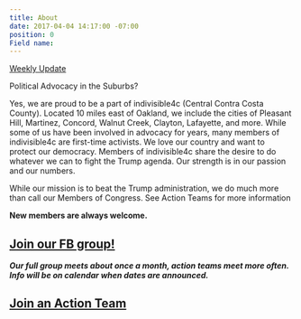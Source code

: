 ```yaml
---
title: About
date: 2017-04-04 14:17:00 -07:00
position: 0
Field name: 
---
```


[Weekly Update](https://m.facebook.com/notes/indivisible-central-contra-costa-county/weekly-update-and-calls-to-action-57/839103539562264/)

Political Advocacy in the Suburbs?

Yes, we are proud to be a part of indivisible4c (Central Contra Costa County). Located 10 miles east of Oakland, we include the cities of Pleasant Hill, Martinez, Concord, Walnut Creek, Clayton, Lafayette, and more. While some of us have been involved in advocacy for years, many members of indivisible4c are first-time activists. We love our country and want to protect our democracy. Members of indivisible4c share the desire to do whatever we can to fight the Trump agenda. Our strength is in our passion and our numbers.

While our mission is to beat the Trump administration, we do much more than call our Members of Congress. See Action Teams for more information

**New members are always welcome.**

## [Join our FB group!](https://www.facebook.com/groups/413800492297720/)

***Our full group meets about once a month, action teams meet more often. Info will be on calendar when dates are announced.***


## [Join an Action Team](https://docs.google.com/forms/d/e/1FAIpQLSdRzg-pwBPM0hc_B4jxO_vazOFBbwYEvngTPFQsL3fd6dY2rg/viewform?usp=sf_link)